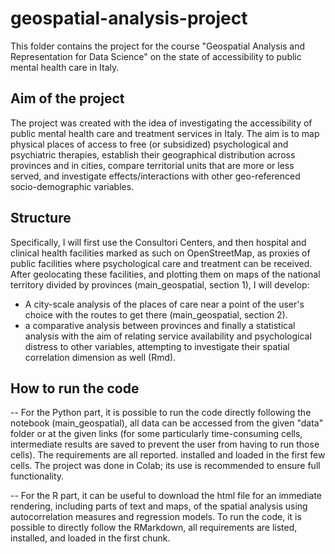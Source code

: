 # geospatial-analysis-project
This folder contains the project for the course "Geospatial Analysis and Representation for Data Science" on the state of accessibility to public mental health care in Italy.

## Aim of the project
The project was created with the idea of investigating the accessibility of public mental health care and treatment services in Italy. 
The aim is to map physical places of access to free (or subsidized) psychological and psychiatric therapies, establish their geographical distribution across provinces and in cities, compare territorial units that are more or less served, and investigate effects/interactions with other geo-referenced socio-demographic variables.
## Structure
Specifically, I will first use the Consultori Centers, and then hospital and clinical health facilities marked as such on OpenStreetMap, as proxies of public facilities where psychological care and treatment can be received. After geolocating these facilities, and plotting them on maps of the national territory divided by provinces (main_geospatial, section 1), I will develop:
- A city-scale analysis of the places of care near a point of the user's choice with the routes to get there (main_geospatial, section 2).
- a comparative analysis between provinces and finally a statistical analysis with the aim of relating service availability and psychological distress to other variables, attempting to investigate their spatial correlation dimension as well (Rmd).
## How to run the code
-- For the Python part, it is possible to run the code directly following the notebook (main_geospatial), all data can be accessed from the given "data" folder or at the given links (for some particularly time-consuming cells, intermediate results are saved to prevent the user from having to run those cells). The requirements are all reported. installed and loaded in the first few cells.
The project was done in Colab; its use is recommended to ensure full functionality.

-- For the R part, it can be useful to download the html file for an immediate rendering, including parts of text and maps, of the spatial analysis using autocorrelation measures and regression models. To run the code, it is possible to directly follow the RMarkdown, all requirements are listed, installed, and loaded in the first chunk.
